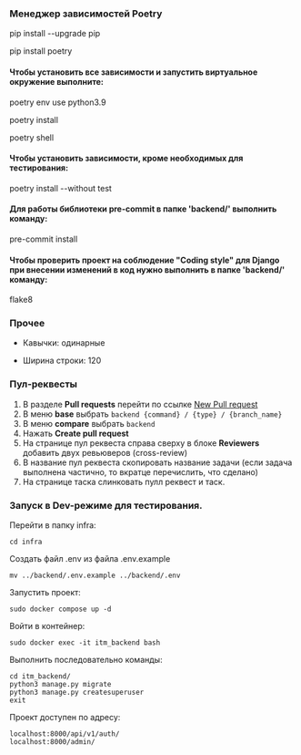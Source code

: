 ### Менеджер зависимостей Poetry

pip install --upgrade pip

pip install poetry

#### Чтобы установить все зависимости и запустить виртуальное окружение выполните:
poetry env use python3.9

poetry install

poetry shell

#### Чтобы установить зависимости, кроме необходимых для тестирования:

poetry install --without test

#### Для работы библиотеки pre-commit в папке 'backend/' выполнить команду:

pre-commit install

#### Чтобы проверить проект на соблюдение "Coding style" для Django при внесении изменений в код нужно выполнить в папке 'backend/' команду:

flake8

### Прочее


- Кавычки: одинарные

- Ширина строки: 120


### Пул-реквесты


 1. В разделе **Pull requests** перейти по ссылке [New Pull request](https://github.com/international-team-management/team-platform/pulls)
 2. В меню **base** выбрать `backend {command} / {type} / {branch_name}`
 3. В меню **compare** выбрать `backend`
 4. Нажать **Create pull request**
 5. На странице пул реквеста справа сверху в блоке **Reviewers** добавить двух ревьюверов (cross-review)
 6. В название пул реквеста скопировать название задачи (если задача выполнена частично, то вкратце перечислить, что сделано)
 7. На странице таска слинковать пулл реквест и таск.


### Запуск в Dev-режиме для тестирования.

Перейти в папку infra:
```angular2html
cd infra
```
Создать файл .env из файла .env.example
```angular2html
mv ../backend/.env.example ../backend/.env
```
Запустить проект:
```angular2html
sudo docker compose up -d
```
Войти в контейнер:
```angular2html
sudo docker exec -it itm_backend bash
```
Выполнить последовательно команды:
```angular2html
cd itm_backend/
python3 manage.py migrate
python3 manage.py createsuperuser
exit
```
Проект доступен по адресу:
```angular2html
localhost:8000/api/v1/auth/
localhost:8000/admin/
```

